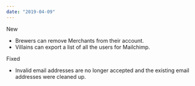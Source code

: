 ```yaml
---
date: "2019-04-09"
---
```


New
- Brewers can remove Merchants from their account.
- Villains can export a list of all the users for Mailchimp.

Fixed
- Invalid email addresses are no longer accepted and the existing email addresses were cleaned up.

